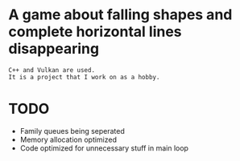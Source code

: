 # A game about falling shapes and complete horizontal lines disappearing
    C++ and Vulkan are used.
    It is a project that I work on as a hobby.

# TODO
* Family queues being seperated
* Memory allocation optimized
* Code optimized for unnecessary stuff in main loop
